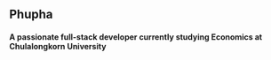 <h2 align="left">Phupha</h2>
<h4>A passionate full-stack developer currently studying Economics at Chulalongkorn University</h4>

